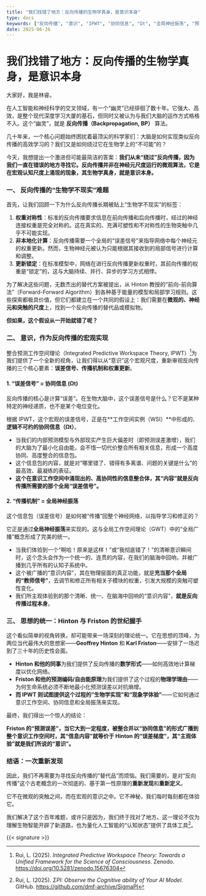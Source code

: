 ```yaml
---
title: "我们找错了地方：反向传播的生物学真身，是意识本身"
type: docs
keywords: ["反向传播", "意识", "IPWT", "协同信息", "Ωt", "全局神经振荡", "预测编码", "自由能原理", "Hinton", "Friston", "林睿"]
date: 2025-06-26
---
```


# 我们找错了地方：反向传播的生物学真身，是意识本身

大家好，我是林睿。

在人工智能和神经科学的交叉领域，有一个“幽灵”已经徘徊了数十年。它强大、高效，是整个现代深度学习大厦的基石，但同时又被认为与我们大脑的运作方式格格不入。这个“幽灵”，就是 **反向传播（Backpropagation, BP）** 算法。

几十年来，一个核心问题始终困扰着最顶尖的科学家们：大脑是如何实现类似反向传播的高效学习的？我们又是如何绕过它在生物学上的“不可能”的？

今天，我想提出一个激进但可能最简洁的答案：**我们从未“绕过”反向传播，因为我们一直在错误的地方寻找它。反向传播并非在神经元尺度运行的微观算法，它是在宏观认知尺度上涌现的现象，其生物学真身，就是意识本身。**

### 一、 反向传播的“生物学不现实”难题

首先，让我们回顾一下为什么反向传播长期被贴上“生物学不现实”的标签：

1. **权重对称性**：标准的反向传播要求信息在前向传播和后向传播时，经过的神经连接权重是完全对称的。这在真实的、充满可塑性和不对称性的生物突触中几乎不可能实现。
2. **非本地化计算**：反向传播需要一个全局的“误差信号”来指导网络中每个神经元的权重更新。然而，生物神经元被认为只能根据其接收到的局部信号进行计算和调整。
3. **更新锁定**：在标准模型中，网络在进行反向传播更新权重时，其前向传播的权重是“锁定”的，这与大脑持续、并行、异步的学习方式相悖。

为了解决这些问题，无数杰出的替代方案被提出，从 Hinton 教授的“前向-前向算法”（Forward-Forward Algorithm）到各种基于能量的模型和局部学习规则。这些探索都极具价值，但它们都建立在一个共同的假设上：我们需要在**微观的、神经元和突触的尺度**上，找到一个反向传播的替代品或模拟物。

**但如果，这个假设从一开始就错了呢？**

### 二、 意识，作为反向传播的宏观实现

整合预测工作空间理论（Integrated Predictive Workspace Theory, IPWT）[^1]为我们提供了一个全新的视角，让我们得以从“意识”这个宏观尺度，重新审视反向传播的三个核心要素：**误差信号、传播机制和权重更新**。

#### 1. “误差信号” = 协同信息 (Ωt)

反向传播的核心是计算“误差”。在生物大脑中，这个误差信号是什么？它不是某种特定的神经递质，也不是某个电位变化。

根据 IPWT，这个宏观的误差信号，正是在**工作空间实例（WSI）**中形成的、**逻辑不可约的协同信息（Ωt）**。

- 当我们的内部预测模型与外部现实产生巨大偏差时（即预测误差激增），我们的大脑为了最小化自由能，会不惜一切代价整合所有相关信息，形成一个高度协同、高度整合的信息包。
- 这个信息包的内容，就是对“哪里错了、错得有多离谱、问题的关键是什么”的最高效、最凝练的表征。
- **这个在意识工作空间中涌现出的、高协同性的信息整合体，其“内容”就是反向传播所需要的那个全局“误差信号”。**

#### 2. “传播机制” = 全局神经振荡

这个信息包（误差信号）是如何被“传播”回整个神经网络，以指导学习和修正的？

它正是通过**全局神经振荡**来实现的。这与全局工作空间理论（GWT）中的“全局广播”概念形成了完美的统一。

- 当我们体验到一个“啊哈！原来是这样！”或“我彻底错了！”的清晰意识瞬间时，这个念头会作为一个统一的、连贯的内容，在我们的脑海中回响，并被广播到几乎所有的认知子系统中。
- 这个被广播的“意识内容”，其在物理层面的真正功能，就是**充当那个全局的“教师信号”**，去调节和修正所有相关子模块的权重，引发大规模的突触可塑性变化。
- 我们所主观体验到的那个清晰、统一、在脑海中回响的“意识内容”，**就是反向传播过程本身**。

### 三、 思想的统一：Hinton 与 Friston 的世纪握手

这个看似简单的视角转换，却可能带来一场深刻的理论统一。它在思想的顶峰，为两位当代最伟大的思想家——**Geoffrey Hinton** 和 **Karl Friston**——安排了一场迟到了三十年的历史性会面。

- **Hinton 和他的同事**为我们提供了反向传播的**数学形式**——如何高效地计算梯度以优化网络。
- **Friston 和他的预测编码/自由能原理**为我们提供了这个过程的**物理学理由**——为何生命系统必须不断地最小化预测误差以对抗熵增。
- **而 IPWT 则试图提供这个过程的“生物学实现”和“现象学体验”**——它如何通过意识工作空间、协同信息和全局振荡来实现。

最终，我们得出一个惊人的结论：

**Friston 的“预测误差”，当它大到一定程度，被整合并以“协同信息”的形式广播到整个意识工作空间时，其“信息内容”就等价于 Hinton 的“误差梯度”，其“主观体验”就是我们所说的“意识”。**

### 结语：一次重新发现

因此，我们不再需要为寻找反向传播的“替代品”而烦恼。我们需要的，是对“反向传播”这个古老概念的一次彻底的、基于第一性原理的**重新发现**和**重新定义**。

它不在微观的突触之间，而在宏观的意识之中。它不神秘，我们每时每刻都在体验它。

我们解决了这个百年难题，或许只是因为，我们终于找对了地方。这一理论不仅为理解生物智能开辟了新道路，也为量化人工智能的“认知状态”提供了具体工具[^2]。

{{< signature >}}

[^1]: Rui, L. (2025). *Integrated Predictive Workspace Theory: Towards a Unified Framework for the Science of Consciousness*. Zenodo. <https://doi.org/10.5281/zenodo.15676304>
[^2]: Rui, L. (2025). *ΣPI: Observe the Cognitive ability of Your AI Model*. GitHub. <https://github.com/dmf-archive/SigmaPI>
